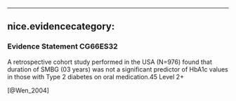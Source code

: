 
---
nice.evidencecategory: 
---

### Evidence Statement CG66ES32
A retrospective cohort study performed in the USA (N=976) found that duration of SMBG
(03 years) was not a significant predictor of HbA1c values in those with Type 2 diabetes on oral
medication.45 Level 2+

[@Wen_2004]

